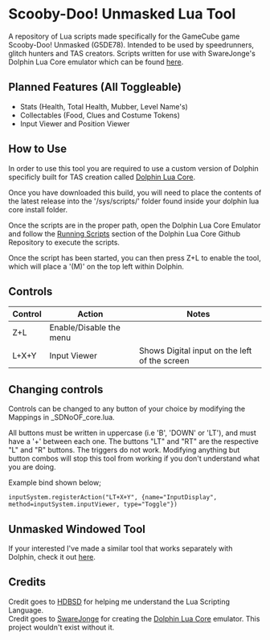 # Scooby-Doo! Unmasked Lua Tool
A repository of Lua scripts made specifically for the GameCube game Scooby-Doo! Unmasked (G5DE78). Intended to be used by speedrunners, glitch hunters and TAS creators. Scripts written for use with SwareJonge's Dolphin Lua Core emulator which can be found [here](https://github.com/SwareJonge/Dolphin-Lua-Core).

## Planned Features (All Toggleable)
- Stats (Health, Total Health, Mubber, Level Name's)
- Collectables (Food, Clues and Costume Tokens)
- Input Viewer and Position Viewer

## How to Use
In order to use this tool you are required to use a custom version of Dolphin specificly built for TAS creation called [Dolphin Lua Core](https://github.com/SwareJonge/Dolphin-Lua-Core).

Once you have downloaded this build, you will need to place the contents of the latest release into the '/sys/scripts/' folder found inside your dolphin lua core install folder.

Once the scripts are in the proper path, open the Dolphin Lua Core Emulator and follow the [Running Scripts](https://github.com/SwareJonge/Dolphin-Lua-Core#running-scripts) section of the Dolphin Lua Core Github Repository to execute the scripts.

Once the script has been started, you can then press Z+L to enable the tool, which will place a '(M)' on the top left within Dolphin.

## Controls

| Control | Action | Notes |
|--|--| -- |
| Z+L | Enable/Disable the menu |  |
| L+X+Y | Input Viewer | Shows Digital input on the left of the screen |

## Changing controls

Controls can be changed to any button of your choice by modifying the Mappings in _SDNoOF_core.lua.

All buttons must be written in uppercase (i.e 'B', 'DOWN' or 'LT'), and must have a '+' between each one.
The buttons "LT" and "RT" are the respective "L" and "R" buttons. The triggers do not work.
Modifying anything but button combos will stop this tool from working if you don't understand what you are doing.

Example bind shown below;

    inputSystem.registerAction("LT+X+Y", {name="InputDisplay", method=inputSystem.inputViewer, type="Toggle"})

## Unmasked Windowed Tool
If your interested I've made a similar tool that works separately with Dolphin, check it out [here](https://github.com/DeathMaster001/Scooby-Doo-Unmasked-Windowed-Tool).

## Credits

Credit goes to [HDBSD](https://github.com/HDBSD) for helping me understand the Lua Scripting Language.\
Credit goes to [SwareJonge](https://github.com/SwareJonge) for creating the [Dolphin Lua Core](https://github.com/SwareJonge/Dolphin-Lua-Core) emulator. This project wouldn't exist without it.
